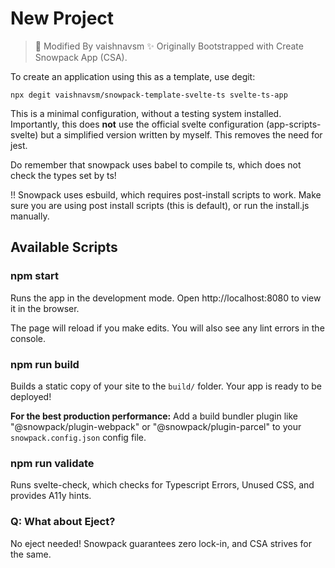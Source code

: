 # New Project

> 💞 Modified By vaishnavsm
> ✨ Originally Bootstrapped with Create Snowpack App (CSA).

To create an application using this as a template, use degit:
```
npx degit vaishnavsm/snowpack-template-svelte-ts svelte-ts-app
```

This is a minimal configuration, without a testing system installed.
Importantly, this does **not** use the official svelte configuration (app-scripts-svelte) but a simplified version written by myself. This removes the need for jest.

Do remember that snowpack uses babel to compile ts, which does not check the types set by ts!

!! Snowpack uses esbuild, which requires post-install scripts to work.
Make sure you are using post install scripts (this is default), or run the install.js manually.

## Available Scripts

### npm start

Runs the app in the development mode.
Open http://localhost:8080 to view it in the browser.

The page will reload if you make edits.
You will also see any lint errors in the console.


### npm run build

Builds a static copy of your site to the `build/` folder.
Your app is ready to be deployed!

**For the best production performance:** Add a build bundler plugin like "@snowpack/plugin-webpack" or "@snowpack/plugin-parcel" to your `snowpack.config.json` config file.

### npm run validate

Runs svelte-check, which checks for Typescript Errors, Unused CSS, and provides A11y hints.

### Q: What about Eject?

No eject needed! Snowpack guarantees zero lock-in, and CSA strives for the same.
